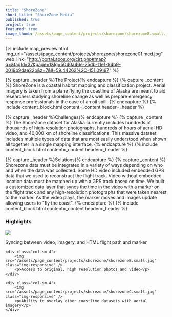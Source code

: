 ```yaml
---
title: "ShoreZone"
short_title: "ShoreZone Media"
published: true
project: true
featured: true
image_thumb: /assets/page_content/projects/shorezone/shorezoneB.small.jpg
---
```


{% include map_preview.html img_url="/assets/page_content/projects/shorezone/shorezone01.med.jpg" web_link="http://portal.aoos.org/cirt.php#map?q=&tagId=37&page=1&lg=5040a46e-25db-11e1-94b9-0019b9dae22b&z=7&ll=59.44262%2C-151.09197" %}

{% capture _header %}The Project{% endcapture %}
{% capture _content %}
ShoreZone is a coastal habitat mapping and classification project. Aerial imagery is taken from a plane flying the coastline of Alaska are meant to aid researchers studying shoreline change as well as prepare emergency response professionals in the case of an oil spill.
{% endcapture %}
{% include content_block.html content=_content header=_header %}

{% capture _header %}Challenges{% endcapture %}
{% capture _content %}
The ShoreZone dataset for Alaska currently includes hundreds of thousands of high-resolution photographs, hundreds of hours of aerial HD video, and 40,000 km of shoreline classifications. This massive dataset includes multiple types of data that are most easily understood when shown all together in a single mapping interface.
{% endcapture %}
{% include content_block.html content=_content header=_header %}

{% capture _header %}Solutions{% endcapture %}
{% capture _content %}
Shorezone data must be integrated in a variety of ways depending on who and when the data was collected. Some HD video included embedded GPS data that we used to reconstruct the flight track. Video without embedded location data must be matched up with a GPS track based on time. We built a customized data layer that syncs the time in the video with a marker on the flight track and any high-resolution photographs that were taken nearest to the marker. As the video plays, the marker moves and images update allowing users to "fly the coast".
{% endcapture %}
{% include content_block.html content=_content header=_header %}



<h3>Highlights</h3>

<div class="row">
	<div class="col-sm-4">
		<img src="/assets/page_content/projects/shorezone/shorezoneA.small.jpg" class="img-responsive" />
		<p>Syncing between video, imagery, and HTML flight path and marker</p>
	</div>

	<div class="col-sm-4">
		<img src="/assets/page_content/projects/shorezone/shorezoneB.small.jpg" class="img-responsive" />
		<p>Access to original, high resolution photos and video</p>
	</div>

	<div class="col-sm-4">
		<img src="/assets/page_content/projects/shorezone/shorezoneC.small.jpg" class="img-responsive" />
		<p>Ability to overlay other coastline datasets with aerial imagery</p>
	</div>

</div>

<!-- {% capture _header %}Highlights{% endcapture %}
{% capture _content %}
<ul>
<li>Syncing between video, imagery, and HTML flight path and marker</li>
<li>Map syncing, allowing the video to continuously play</li>
<li>Ability to overlay other coastline datasets with aerial imagery.</li>
</ul>
{% endcapture %}
{% include content_block.html content=_content header=_header %}
 -->
